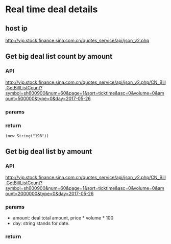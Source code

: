 # Real time deal details
## host ip
http://vip.stock.finance.sina.com.cn/quotes_service/api/json_v2.php
## Get big deal list count by amount
### API
http://vip.stock.finance.sina.com.cn/quotes_service/api/json_v2.php/CN_Bill.GetBillListCount?symbol=sh600900&num=60&page=1&sort=ticktime&asc=0&volume=0&amount=500000&type=0&day=2017-05-26
### params
### return
```
(new String("198"))
```

## Get big deal list by amount
### API
http://vip.stock.finance.sina.com.cn/quotes_service/api/json_v2.php/CN_Bill.GetBillListCount?symbol=sh600900&num=60&page=1&sort=ticktime&asc=0&volume=0&amount=2000000&type=0&day=2017-05-26
### params
* amount: deal total amount, price * volume * 100
* day: string stands for date.
### return
